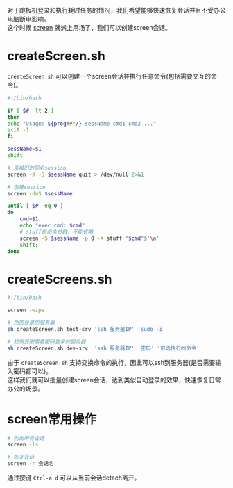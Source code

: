 
对于跳板机登录和执行耗时任务的情况，我们希望能够快速恢复会话并且不受办公电脑断电影响。  
这个时候 [screen](https://www.gnu.org/software/screen) 就派上用场了，我们可以创建screen会话。  
<!--more-->

# createScreen.sh
`createScreen.sh` 可以创建一个screen会话并执行任意命令(包括需要交互的命令)。  
```sh
#!/bin/bash

if [ $# -lt 2 ]
then
echo "Usage: ${prog##*/} sessName cmd1 cmd2 ..."
exit -1
fi

sessName=$1
shift

# 杀掉旧的同名session
screen -X -S $sessName quit > /dev/null 2>&1

# 创建session
screen -dmS $sessName

until [ $# -eq 0 ]
do
    cmd=$1
    echo "exec cmd: $cmd"
    # stuff是命令参数，不能省略
    screen -S $sessName -p 0 -X stuff "$cmd"$'\n'
    shift;
done
```

# createScreens.sh
```sh
#!/bin/bash

screen -wipe

# 免密登录的服务器
sh createScreen.sh test-srv 'ssh 服务器IP' 'sudo -i'

# 权限受限需要密码登录的服务器
sh createScreen.sh dev-srv  'ssh 服务器IP' '密码' '可选执行的命令'
```
由于 `createScreen.sh` 支持交换命令的执行，因此可以ssh到服务器(是否需要输入密码都可以)。  
这样我们就可以批量创建screen会话，达到类似自动登录的效果，快速恢复日常办公的场景。  

# screen常用操作
```sh
# 列出所有会话
screen -ls

# 恢复会话
screen -r 会话名
```
通过按键 `Ctrl-a d` 可以从当前会话detach离开。  
